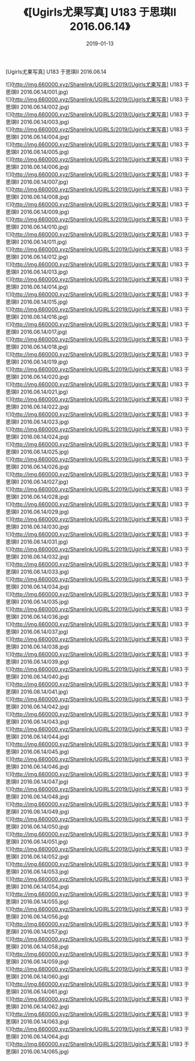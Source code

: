 ﻿---
layout: post
title:  《[Ugirls尤果写真] U183 于思琪II 2016.06.14》
date:   2019-01-13
img: http://img.660000.xyz/Sharelink/UGIRLS/2019/[Ugirls尤果写真] U183 于思琪II 2016.06.14/000.jpg
categories: [美女, 清纯, 唯美]
---

[Ugirls尤果写真] U183 于思琪II 2016.06.14

 ![](http://img.660000.xyz/Sharelink/UGIRLS/2019/[Ugirls尤果写真] U183 于思琪II 2016.06.14/001.jpg) <br>![](http://img.660000.xyz/Sharelink/UGIRLS/2019/[Ugirls尤果写真] U183 于思琪II 2016.06.14/002.jpg) <br>![](http://img.660000.xyz/Sharelink/UGIRLS/2019/[Ugirls尤果写真] U183 于思琪II 2016.06.14/003.jpg) <br>![](http://img.660000.xyz/Sharelink/UGIRLS/2019/[Ugirls尤果写真] U183 于思琪II 2016.06.14/004.jpg) <br>![](http://img.660000.xyz/Sharelink/UGIRLS/2019/[Ugirls尤果写真] U183 于思琪II 2016.06.14/005.jpg) <br>![](http://img.660000.xyz/Sharelink/UGIRLS/2019/[Ugirls尤果写真] U183 于思琪II 2016.06.14/006.jpg) <br>![](http://img.660000.xyz/Sharelink/UGIRLS/2019/[Ugirls尤果写真] U183 于思琪II 2016.06.14/007.jpg) <br>![](http://img.660000.xyz/Sharelink/UGIRLS/2019/[Ugirls尤果写真] U183 于思琪II 2016.06.14/008.jpg) <br>![](http://img.660000.xyz/Sharelink/UGIRLS/2019/[Ugirls尤果写真] U183 于思琪II 2016.06.14/009.jpg) <br>![](http://img.660000.xyz/Sharelink/UGIRLS/2019/[Ugirls尤果写真] U183 于思琪II 2016.06.14/010.jpg) <br>![](http://img.660000.xyz/Sharelink/UGIRLS/2019/[Ugirls尤果写真] U183 于思琪II 2016.06.14/011.jpg) <br>![](http://img.660000.xyz/Sharelink/UGIRLS/2019/[Ugirls尤果写真] U183 于思琪II 2016.06.14/012.jpg) <br>![](http://img.660000.xyz/Sharelink/UGIRLS/2019/[Ugirls尤果写真] U183 于思琪II 2016.06.14/013.jpg) <br>![](http://img.660000.xyz/Sharelink/UGIRLS/2019/[Ugirls尤果写真] U183 于思琪II 2016.06.14/014.jpg) <br>![](http://img.660000.xyz/Sharelink/UGIRLS/2019/[Ugirls尤果写真] U183 于思琪II 2016.06.14/015.jpg) <br>![](http://img.660000.xyz/Sharelink/UGIRLS/2019/[Ugirls尤果写真] U183 于思琪II 2016.06.14/016.jpg) <br>![](http://img.660000.xyz/Sharelink/UGIRLS/2019/[Ugirls尤果写真] U183 于思琪II 2016.06.14/017.jpg) <br>![](http://img.660000.xyz/Sharelink/UGIRLS/2019/[Ugirls尤果写真] U183 于思琪II 2016.06.14/018.jpg) <br>![](http://img.660000.xyz/Sharelink/UGIRLS/2019/[Ugirls尤果写真] U183 于思琪II 2016.06.14/019.jpg) <br>![](http://img.660000.xyz/Sharelink/UGIRLS/2019/[Ugirls尤果写真] U183 于思琪II 2016.06.14/020.jpg) <br>![](http://img.660000.xyz/Sharelink/UGIRLS/2019/[Ugirls尤果写真] U183 于思琪II 2016.06.14/021.jpg) <br>![](http://img.660000.xyz/Sharelink/UGIRLS/2019/[Ugirls尤果写真] U183 于思琪II 2016.06.14/022.jpg) <br>![](http://img.660000.xyz/Sharelink/UGIRLS/2019/[Ugirls尤果写真] U183 于思琪II 2016.06.14/023.jpg) <br>![](http://img.660000.xyz/Sharelink/UGIRLS/2019/[Ugirls尤果写真] U183 于思琪II 2016.06.14/024.jpg) <br>![](http://img.660000.xyz/Sharelink/UGIRLS/2019/[Ugirls尤果写真] U183 于思琪II 2016.06.14/025.jpg) <br>![](http://img.660000.xyz/Sharelink/UGIRLS/2019/[Ugirls尤果写真] U183 于思琪II 2016.06.14/026.jpg) <br>![](http://img.660000.xyz/Sharelink/UGIRLS/2019/[Ugirls尤果写真] U183 于思琪II 2016.06.14/027.jpg) <br>![](http://img.660000.xyz/Sharelink/UGIRLS/2019/[Ugirls尤果写真] U183 于思琪II 2016.06.14/028.jpg) <br>![](http://img.660000.xyz/Sharelink/UGIRLS/2019/[Ugirls尤果写真] U183 于思琪II 2016.06.14/029.jpg) <br>![](http://img.660000.xyz/Sharelink/UGIRLS/2019/[Ugirls尤果写真] U183 于思琪II 2016.06.14/030.jpg) <br>![](http://img.660000.xyz/Sharelink/UGIRLS/2019/[Ugirls尤果写真] U183 于思琪II 2016.06.14/031.jpg) <br>![](http://img.660000.xyz/Sharelink/UGIRLS/2019/[Ugirls尤果写真] U183 于思琪II 2016.06.14/032.jpg) <br>![](http://img.660000.xyz/Sharelink/UGIRLS/2019/[Ugirls尤果写真] U183 于思琪II 2016.06.14/033.jpg) <br>![](http://img.660000.xyz/Sharelink/UGIRLS/2019/[Ugirls尤果写真] U183 于思琪II 2016.06.14/034.jpg) <br>![](http://img.660000.xyz/Sharelink/UGIRLS/2019/[Ugirls尤果写真] U183 于思琪II 2016.06.14/035.jpg) <br>![](http://img.660000.xyz/Sharelink/UGIRLS/2019/[Ugirls尤果写真] U183 于思琪II 2016.06.14/036.jpg) <br>![](http://img.660000.xyz/Sharelink/UGIRLS/2019/[Ugirls尤果写真] U183 于思琪II 2016.06.14/037.jpg) <br>![](http://img.660000.xyz/Sharelink/UGIRLS/2019/[Ugirls尤果写真] U183 于思琪II 2016.06.14/038.jpg) <br>![](http://img.660000.xyz/Sharelink/UGIRLS/2019/[Ugirls尤果写真] U183 于思琪II 2016.06.14/039.jpg) <br>![](http://img.660000.xyz/Sharelink/UGIRLS/2019/[Ugirls尤果写真] U183 于思琪II 2016.06.14/040.jpg) <br>![](http://img.660000.xyz/Sharelink/UGIRLS/2019/[Ugirls尤果写真] U183 于思琪II 2016.06.14/041.jpg) <br>![](http://img.660000.xyz/Sharelink/UGIRLS/2019/[Ugirls尤果写真] U183 于思琪II 2016.06.14/042.jpg) <br>![](http://img.660000.xyz/Sharelink/UGIRLS/2019/[Ugirls尤果写真] U183 于思琪II 2016.06.14/043.jpg) <br>![](http://img.660000.xyz/Sharelink/UGIRLS/2019/[Ugirls尤果写真] U183 于思琪II 2016.06.14/044.jpg) <br>![](http://img.660000.xyz/Sharelink/UGIRLS/2019/[Ugirls尤果写真] U183 于思琪II 2016.06.14/045.jpg) <br>![](http://img.660000.xyz/Sharelink/UGIRLS/2019/[Ugirls尤果写真] U183 于思琪II 2016.06.14/046.jpg) <br>![](http://img.660000.xyz/Sharelink/UGIRLS/2019/[Ugirls尤果写真] U183 于思琪II 2016.06.14/047.jpg) <br>![](http://img.660000.xyz/Sharelink/UGIRLS/2019/[Ugirls尤果写真] U183 于思琪II 2016.06.14/048.jpg) <br>![](http://img.660000.xyz/Sharelink/UGIRLS/2019/[Ugirls尤果写真] U183 于思琪II 2016.06.14/049.jpg) <br>![](http://img.660000.xyz/Sharelink/UGIRLS/2019/[Ugirls尤果写真] U183 于思琪II 2016.06.14/050.jpg) <br>![](http://img.660000.xyz/Sharelink/UGIRLS/2019/[Ugirls尤果写真] U183 于思琪II 2016.06.14/051.jpg) <br>![](http://img.660000.xyz/Sharelink/UGIRLS/2019/[Ugirls尤果写真] U183 于思琪II 2016.06.14/052.jpg) <br>![](http://img.660000.xyz/Sharelink/UGIRLS/2019/[Ugirls尤果写真] U183 于思琪II 2016.06.14/053.jpg) <br>![](http://img.660000.xyz/Sharelink/UGIRLS/2019/[Ugirls尤果写真] U183 于思琪II 2016.06.14/054.jpg) <br>![](http://img.660000.xyz/Sharelink/UGIRLS/2019/[Ugirls尤果写真] U183 于思琪II 2016.06.14/055.jpg) <br>![](http://img.660000.xyz/Sharelink/UGIRLS/2019/[Ugirls尤果写真] U183 于思琪II 2016.06.14/056.jpg) <br>![](http://img.660000.xyz/Sharelink/UGIRLS/2019/[Ugirls尤果写真] U183 于思琪II 2016.06.14/057.jpg) <br>![](http://img.660000.xyz/Sharelink/UGIRLS/2019/[Ugirls尤果写真] U183 于思琪II 2016.06.14/058.jpg) <br>![](http://img.660000.xyz/Sharelink/UGIRLS/2019/[Ugirls尤果写真] U183 于思琪II 2016.06.14/059.jpg) <br>![](http://img.660000.xyz/Sharelink/UGIRLS/2019/[Ugirls尤果写真] U183 于思琪II 2016.06.14/060.jpg) <br>![](http://img.660000.xyz/Sharelink/UGIRLS/2019/[Ugirls尤果写真] U183 于思琪II 2016.06.14/061.jpg) <br>![](http://img.660000.xyz/Sharelink/UGIRLS/2019/[Ugirls尤果写真] U183 于思琪II 2016.06.14/062.jpg) <br>![](http://img.660000.xyz/Sharelink/UGIRLS/2019/[Ugirls尤果写真] U183 于思琪II 2016.06.14/063.jpg) <br>![](http://img.660000.xyz/Sharelink/UGIRLS/2019/[Ugirls尤果写真] U183 于思琪II 2016.06.14/064.jpg) <br>![](http://img.660000.xyz/Sharelink/UGIRLS/2019/[Ugirls尤果写真] U183 于思琪II 2016.06.14/065.jpg) <br>